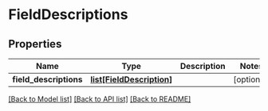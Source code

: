 # FieldDescriptions

## Properties
Name | Type | Description | Notes
------------ | ------------- | ------------- | -------------
**field_descriptions** | [**list[FieldDescription]**](FieldDescription.md) |  | [optional] 

[[Back to Model list]](../README.md#documentation-for-models) [[Back to API list]](../README.md#documentation-for-api-endpoints) [[Back to README]](../README.md)

